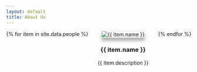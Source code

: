 ```yaml
---
layout: default
title: About Us
---
```


<div class="gallery">
  {% for item in site.data.people %}
  <div class="gallery-item">
    <img src="{{ item.image | relative_url }}" alt="{{ item.name }}" />
    <h3>{{ item.name }}</h3>
    <p class="grey">{{ item.description }}</p>
  </div>
  {% endfor %}
</div>

<style>
.gallery {
  display: flex;
  flex-wrap: wrap;
  gap: 16px;
}
.gallery-item {
  flex: 1 1 calc(33.333% - 16px);
  box-sizing: border-box;
  text-align: center;
}
.gallery-item img {
  max-width: 100%;
  max-height: 238px;
  height: auto;
  border: 1px solid #ddd;
  border-radius: 4px;
  box-shadow: 0 8px 8px rgba(0, 0, 0, 0.3);
}
</style>